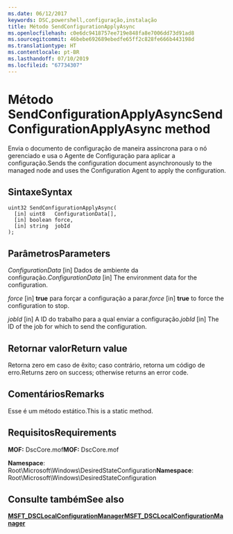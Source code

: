 ```yaml
---
ms.date: 06/12/2017
keywords: DSC,powershell,configuração,instalação
title: Método SendConfigurationApplyAsync
ms.openlocfilehash: c0e6dc9418757ee719e848fa8e7006dd73d91ad8
ms.sourcegitcommit: 46bebe692689ebedfe65ff2c828fe666b443198d
ms.translationtype: HT
ms.contentlocale: pt-BR
ms.lasthandoff: 07/10/2019
ms.locfileid: "67734307"
---
```

# <a name="sendconfigurationapplyasync-method"></a><span data-ttu-id="fe629-103">Método SendConfigurationApplyAsync</span><span class="sxs-lookup"><span data-stu-id="fe629-103">SendConfigurationApplyAsync method</span></span>

<span data-ttu-id="fe629-104">Envia o documento de configuração de maneira assíncrona para o nó gerenciado e usa o Agente de Configuração para aplicar a configuração.</span><span class="sxs-lookup"><span data-stu-id="fe629-104">Sends the configuration document asynchronously to the managed node and uses the Configuration Agent to apply the configuration.</span></span>

## <a name="syntax"></a><span data-ttu-id="fe629-105">Sintaxe</span><span class="sxs-lookup"><span data-stu-id="fe629-105">Syntax</span></span>

```mof
uint32 SendConfigurationApplyAsync(
  [in] uint8   ConfigurationData[],
  [in] boolean force,
  [in] string  jobId
);
```

## <a name="parameters"></a><span data-ttu-id="fe629-106">Parâmetros</span><span class="sxs-lookup"><span data-stu-id="fe629-106">Parameters</span></span>

<span data-ttu-id="fe629-107">*ConfigurationData* \[in\] Dados de ambiente da configuração.</span><span class="sxs-lookup"><span data-stu-id="fe629-107">*ConfigurationData* \[in\] The environment data for the configuration.</span></span>

<span data-ttu-id="fe629-108">*force* \[in\] **true** para forçar a configuração a parar.</span><span class="sxs-lookup"><span data-stu-id="fe629-108">*force* \[in\] **true** to force the configuration to stop.</span></span>

<span data-ttu-id="fe629-109">*jobId* \[in\] A ID do trabalho para a qual enviar a configuração.</span><span class="sxs-lookup"><span data-stu-id="fe629-109">*jobId* \[in\] The ID of the job for which to send the configuration.</span></span>

## <a name="return-value"></a><span data-ttu-id="fe629-110">Retornar valor</span><span class="sxs-lookup"><span data-stu-id="fe629-110">Return value</span></span>

<span data-ttu-id="fe629-111">Retorna zero em caso de êxito; caso contrário, retorna um código de erro.</span><span class="sxs-lookup"><span data-stu-id="fe629-111">Returns zero on success; otherwise returns an error code.</span></span>

## <a name="remarks"></a><span data-ttu-id="fe629-112">Comentários</span><span class="sxs-lookup"><span data-stu-id="fe629-112">Remarks</span></span>

<span data-ttu-id="fe629-113">Esse é um método estático.</span><span class="sxs-lookup"><span data-stu-id="fe629-113">This is a static method.</span></span>

## <a name="requirements"></a><span data-ttu-id="fe629-114">Requisitos</span><span class="sxs-lookup"><span data-stu-id="fe629-114">Requirements</span></span>

<span data-ttu-id="fe629-115">**MOF:** DscCore.mof</span><span class="sxs-lookup"><span data-stu-id="fe629-115">**MOF:** DscCore.mof</span></span>

<span data-ttu-id="fe629-116">**Namespace**: Root\Microsoft\Windows\DesiredStateConfiguration</span><span class="sxs-lookup"><span data-stu-id="fe629-116">**Namespace**: Root\Microsoft\Windows\DesiredStateConfiguration</span></span>

## <a name="see-also"></a><span data-ttu-id="fe629-117">Consulte também</span><span class="sxs-lookup"><span data-stu-id="fe629-117">See also</span></span>

[<span data-ttu-id="fe629-118">**MSFT_DSCLocalConfigurationManager**</span><span class="sxs-lookup"><span data-stu-id="fe629-118">**MSFT_DSCLocalConfigurationManager**</span></span>](msft-dsclocalconfigurationmanager.md)
